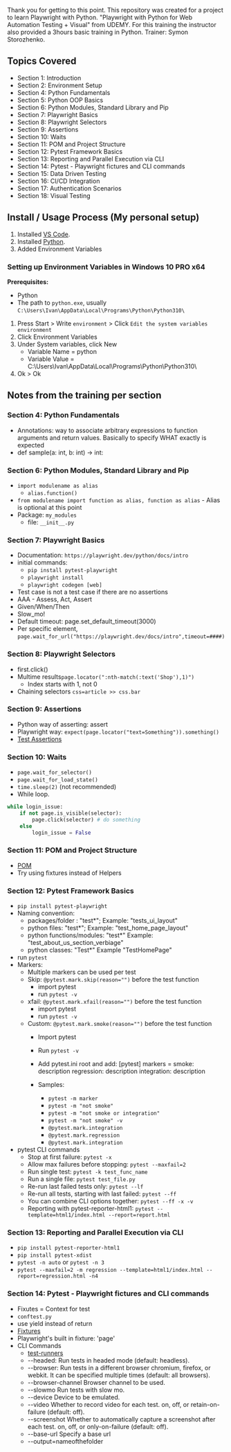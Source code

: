 Thank you for getting to this point. This repository was created for a project to learn Playwright with Python. "Playwright with Python for Web Automation Testing + Visual" from UDEMY. For this training the instructor also provided a 3hours basic training in Python. Trainer: Symon Storozhenko.

## Topics Covered
- Section 1: Introduction
- Section 2: Environment Setup
- Section 4: Python Fundamentals
- Section 5: Python OOP Basics
- Section 6: Python Modules, Standard Library and Pip
- Section 7: Playwright Basics
- Section 8: Playwright Selectors
- Section 9: Assertions
- Section 10: Waits
- Section 11: POM and Project Structure
- Section 12: Pytest Framework Basics
- Section 13: Reporting and Parallel Execution via CLI
- Section 14: Pytest - Playwright fictures and CLI commands
- Section 15: Data Driven Testing
- Section 16: CI/CD Integration
- Section 17: Authentication Scenarios
- Section 18: Visual Testing


## Install / Usage Process (My personal setup)
1. Installed [VS Code](https://code.visualstudio.com).
2. Installed [Python](https://python.org).
3. Added Environment Variables

### Setting up Environment Variables in Windows 10 PRO x64

**Prerequisites:**
- Python
- The path to `python.exe`, usually `C:\Users\Ivan\AppData\Local\Programs\Python\Python310\`

1. Press Start > Write `environment` > Click `Edit the system variables environment`
2. Click Environment Variables
3. Under System variables, click New
    - Variable Name = python
    - Variable Value = C:\Users\Ivan\AppData\Local\Programs\Python\Python310\
4. Ok > Ok

## Notes from the training per section

### Section 4: Python Fundamentals
- Annotations: way to associate arbitrary expressions to function arguments and return values. Basically to specify WHAT exactly is expected
- def sample(a: int, b: int) -> int:


### Section 6: Python Modules, Standard Library and Pip
- `import modulename as alias`
    - `alias.function()`
- `from modulename import function as alias, function as alias` - Alias is optional at this point
- Package: `my_modules`
    - file: `__init__.py`

### Section 7: Playwright Basics
- Documentation: `https://playwright.dev/python/docs/intro`
- initial commands:
    - `pip install pytest-playwright`
    - `playwright install`
    - `playwright codegen [web]`
- Test case is not a test case if there are no assertions
- AAA - Assess, Act, Assert
- Given/When/Then
- Slow_mo!
- Default timeout: page.set_default_timeout(3000)
- Per specific element, `page.wait_for_url("https://playwright.dev/docs/intro",timeout=####)`

### Section 8: Playwright Selectors
- first.click()
- Multime results`page.locator(":nth-match(:text('Shop'),1)")`
    - Index starts with 1, not 0
- Chaining selectors `css=article >> css.bar`

### Section 9: Assertions
- Python way of asserting: assert
- Playwright way: `expect(page.locator("text=Something")).something()`
- [Test Assertions](https://playwright.dev/python/docs/test-assertions)

### Section 10: Waits
- `page.wait_for_selector()`
- `page.wait_for_load_state()`
- `time.sleep(2)` (not recommended)
- While loop. 
```python
while login_issue:
    if not page.is_visible(selector):
        page.click(selector) # do something
    else
        login_issue = False
```

### Section 11: POM and Project Structure
- [POM](https://playwright.dev/python/docs/pom)
- Try using fixtures instead of Helpers

### Section 12: Pytest Framework Basics
- `pip install pytest-playwright`
- Naming convention:
    - packages/folder : "test*"; Example: "tests_ui_layout"
    - python files: "test*"; Example: "test_home_page_layout"
    - python functions/modules: "test*" Example: "test_about_us_section_verbiage"
    - python classes: "Test*" Example "TestHomePage"
- run `pytest`
- Markers:
    - Multiple markers can be used per test
    - Skip: `@pytest.mark.skip(reason="")` before the test function
        - import pytest
        - run `pytest -v`
    - xfail: `@pytest.mark.xfail(reason="")` before the test function
        - import pytest
        - run `pytest -v`
    - Custom: `@pytest.mark.smoke(reason="")` before the test function
        - Import pytest
        - Run `pytest -v`
        - Add pytest.ini root and add:
            [pytest]
            markers = 
                smoke: description
                regression: description
                integration: description

        - Samples:
            - `pytest -m marker`
            - `pytest -m "not smoke"`
            - `pytest -m "not smoke or integration"`
            - `pytest -m "not smoke" -v`
            - `@pytest.mark.integration`
            - `@pytest.mark.regression`
            - `@pytest.mark.integration`
- pytest CLI commands
    - Stop at first failure: `pytest -x`
    - Allow max failures before stopping: `pytest --maxfail=2`
    - Run single test: `pytest -k test_func_name`
    - Run a single file: `pytest test_file.py`
    - Re-run last failed tests only: `pytest --lf`
    - Re-run all tests, starting with last failed: `pytest --ff`
    - You can combine CLI options together: `pytest --ff -x -v`
    - Reporting with pytest-reporter-html1: `pytest --template=html1/index.html --report=report.html`

### Section 13: Reporting and Parallel Execution via CLI
- `pip install pytest-reporter-html1`
- `pip install pytest-xdist`
- `pytest -n auto` or `pytest -n 3`
- `pytest --maxfail=2 -m regression --template=html1/index.html --report=regression.html -n4`

### Section 14: Pytest - Playwright fictures and CLI commands
- Fixutes = Context for test
- `conftest.py`
- use yield instead of return
- [Fixtures](https://playwright.dev/python/docs/test-runners#fixtures)
- Playwright's built in fixture: 'page'
- CLI Commands
    - [test-runners](https://playwright.dev/python/docs/test-runners)
    - --headed: Run tests in headed mode (default: headless).
    - --browser: Run tests in a different browser chromium, firefox, or webkit. It can be specified multiple times (default: all browsers).
    - --browser-channel Browser channel to be used.
    - --slowmo Run tests with slow mo.
    - --device Device to be emulated.
    - --video Whether to record video for each test. on, off, or retain-on-failure (default: off).
    - --screenshot Whether to automatically capture a screenshot after each test. on, off, or only-on-failure (default: off).
    - --base-url Specify a base url
    - --output=nameofthefolder
